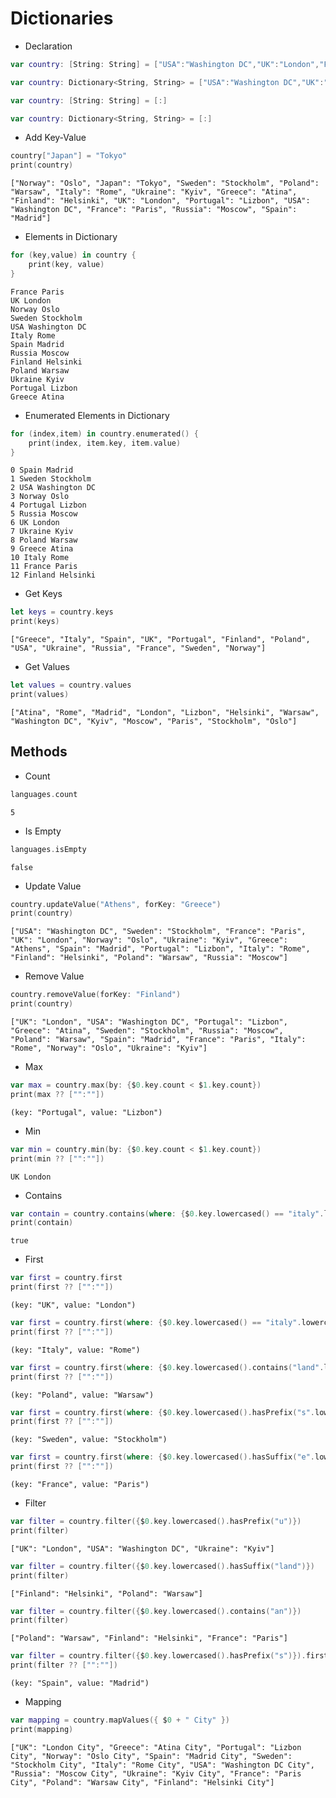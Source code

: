 # Dictionaries

- Declaration
```swift
var country: [String: String] = ["USA":"Washington DC","UK":"London","France":"Paris","Italy":"Rome","Spain":"Madrid","Portugal":"Lizbon","Greece":"Atina","Russia":"Moscow","Sweden":"Stockholm","Norway":"Oslo","Finland":"Helsinki","Poland":"Warsaw","Ukraine":"Kyiv"]
```
```swift
var country: Dictionary<String, String> = ["USA":"Washington DC","UK":"London","France":"Paris","Italy":"Rome","Spain":"Madrid","Portugal":"Lizbon","Greece":"Atina","Russia":"Moscow","Sweden":"Stockholm","Norway":"Oslo","Finland":"Helsinki","Poland":"Warsaw","Ukraine":"Kyiv"]
```
```swift
var country: [String: String] = [:]
```
```swift
var country: Dictionary<String, String> = [:]
```

- Add Key-Value
```swift
country["Japan"] = "Tokyo"
print(country)
```
```
["Norway": "Oslo", "Japan": "Tokyo", "Sweden": "Stockholm", "Poland": "Warsaw", "Italy": "Rome", "Ukraine": "Kyiv", "Greece": "Atina", "Finland": "Helsinki", "UK": "London", "Portugal": "Lizbon", "USA": "Washington DC", "France": "Paris", "Russia": "Moscow", "Spain": "Madrid"]
```

- Elements in Dictionary
```swift
for (key,value) in country {
    print(key, value)
}
```
```
France Paris
UK London
Norway Oslo
Sweden Stockholm
USA Washington DC
Italy Rome
Spain Madrid
Russia Moscow
Finland Helsinki
Poland Warsaw
Ukraine Kyiv
Portugal Lizbon
Greece Atina
```

- Enumerated Elements in Dictionary
```swift
for (index,item) in country.enumerated() {
    print(index, item.key, item.value)
}
```
```
0 Spain Madrid
1 Sweden Stockholm
2 USA Washington DC
3 Norway Oslo
4 Portugal Lizbon
5 Russia Moscow
6 UK London
7 Ukraine Kyiv
8 Poland Warsaw
9 Greece Atina
10 Italy Rome
11 France Paris
12 Finland Helsinki
```

- Get Keys
```swift
let keys = country.keys
print(keys)
```
```
["Greece", "Italy", "Spain", "UK", "Portugal", "Finland", "Poland", "USA", "Ukraine", "Russia", "France", "Sweden", "Norway"]
```
- Get Values
```swift
let values = country.values
print(values)
```
```
["Atina", "Rome", "Madrid", "London", "Lizbon", "Helsinki", "Warsaw", "Washington DC", "Kyiv", "Moscow", "Paris", "Stockholm", "Oslo"]
```

## Methods

- Count
```swift
languages.count
```
```
5
```

- Is Empty
```swift
languages.isEmpty
```
```
false
```

- Update Value
```swift
country.updateValue("Athens", forKey: "Greece")
print(country)
```
```
["USA": "Washington DC", "Sweden": "Stockholm", "France": "Paris", "UK": "London", "Norway": "Oslo", "Ukraine": "Kyiv", "Greece": "Athens", "Spain": "Madrid", "Portugal": "Lizbon", "Italy": "Rome", "Finland": "Helsinki", "Poland": "Warsaw", "Russia": "Moscow"]
```

- Remove Value
```swift
country.removeValue(forKey: "Finland")
print(country)
```
```
["UK": "London", "USA": "Washington DC", "Portugal": "Lizbon", "Greece": "Atina", "Sweden": "Stockholm", "Russia": "Moscow", "Poland": "Warsaw", "Spain": "Madrid", "France": "Paris", "Italy": "Rome", "Norway": "Oslo", "Ukraine": "Kyiv"]
```

- Max
```swift
var max = country.max(by: {$0.key.count < $1.key.count})
print(max ?? ["":""])
```
```
(key: "Portugal", value: "Lizbon")
```

- Min
```swift
var min = country.min(by: {$0.key.count < $1.key.count})
print(min ?? ["":""])
```
```
UK London
```

- Contains
```swift
var contain = country.contains(where: {$0.key.lowercased() == "italy".lowercased()})
print(contain)
```
```
true
```

- First
```swift
var first = country.first
print(first ?? ["":""])
```
```
(key: "UK", value: "London")
```
```swift
var first = country.first(where: {$0.key.lowercased() == "italy".lowercased()})
print(first ?? ["":""])
```
```
(key: "Italy", value: "Rome")
```
```swift
var first = country.first(where: {$0.key.lowercased().contains("land".lowercased())})
print(first ?? ["":""])
```
```
(key: "Poland", value: "Warsaw")
```
```swift
var first = country.first(where: {$0.key.lowercased().hasPrefix("s".lowercased())})
print(first ?? ["":""])
```
```
(key: "Sweden", value: "Stockholm")
```
```swift
var first = country.first(where: {$0.key.lowercased().hasSuffix("e".lowercased())})
print(first ?? ["":""])
```
```
(key: "France", value: "Paris")
```

- Filter
```swift
var filter = country.filter({$0.key.lowercased().hasPrefix("u")})
print(filter)
```
```
["UK": "London", "USA": "Washington DC", "Ukraine": "Kyiv"]
```
```swift
var filter = country.filter({$0.key.lowercased().hasSuffix("land")})
print(filter)
```
```
["Finland": "Helsinki", "Poland": "Warsaw"]
```
```swift
var filter = country.filter({$0.key.lowercased().contains("an")})
print(filter)
```
```
["Poland": "Warsaw", "Finland": "Helsinki", "France": "Paris"]
```
```swift
var filter = country.filter({$0.key.lowercased().hasPrefix("s")}).first
print(filter ?? ["":""])
```
```
(key: "Spain", value: "Madrid")
```

- Mapping
```swift
var mapping = country.mapValues({ $0 + " City" })
print(mapping)
```
```
["UK": "London City", "Greece": "Atina City", "Portugal": "Lizbon City", "Norway": "Oslo City", "Spain": "Madrid City", "Sweden": "Stockholm City", "Italy": "Rome City", "USA": "Washington DC City", "Russia": "Moscow City", "Ukraine": "Kyiv City", "France": "Paris City", "Poland": "Warsaw City", "Finland": "Helsinki City"]
```
